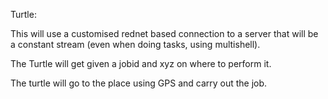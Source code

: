 Turtle:

This will use a customised rednet based connection to a server that will be a constant stream (even when doing tasks, using multishell).

The Turtle will get given a jobid and xyz on where to perform it.

The turtle will go to the place using GPS and carry out the job.
